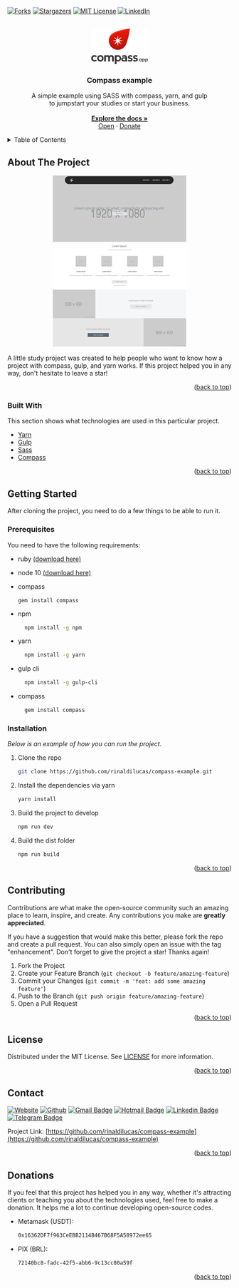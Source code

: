 <div id="top"></div>

[![Forks][forks-shield]][forks-url]
[![Stargazers][stars-shield]][stars-url]
[![MIT License][license-shield]][license-url]
[![LinkedIn][linkedin-shield]][linkedin-url]

<!-- PROJECT LOGO -->
<br />
<div align="center">
  <a href="https://github.com/rinaldilucas/compass-example">
    <img src="./sources/assets/images/_readme/logo.png" alt="Logo" width="128" height="80">
  </a>

  <h3 align="center">Compass example</h3>

  <p align="center">
    A simple example using SASS with compass, yarn, and gulp <br>to jumpstart your studies or start your business.
    <br />
    <br />
    <a href="https://github.com/rinaldilucas/compass-example"><strong>Explore the docs »</strong></a>
    <br />
    <a href="https://rinaldilucas.github.io/compass-example/">Open</a>
    ·
    <a href="#donations">Donate</a>       
  </p>
</div>

<!-- TABLE OF CONTENTS -->
<details>
  <summary>Table of Contents</summary>
  <ol>
    <li>
      <a href="#about-the-project">About The Project</a>
      <ul>
        <li><a href="#built-with">Built With</a></li>
      </ul>
    </li>
    <li>
      <a href="#getting-started">Getting Started</a>
      <ul>
        <li><a href="#prerequisites">Prerequisites</a></li>
        <li><a href="#installation">Installation</a></li>
      </ul>
    </li>
    <li><a href="#contributing">Contributing</a></li>
    <li><a href="#license">License</a></li>
    <li><a href="#contact">Contact</a></li>
    <li><a href="#donations">Donations</a></li>
  </ol>
</details>

<!-- ABOUT THE PROJECT -->

## About The Project

<div align="center">

  [![Project Screenshot][project-screenshot]](https://rinaldilucas.github.io/compass-example/)
</div>

A little study project was created to help people who want to know how a project with compass, gulp, and yarn works. If this project helped you in any way, don't hesitate to leave a star!

<p align="right">(<a href="#top">back to top</a>)</p>

### Built With

This section shows what technologies are used in this particular project.

-   [Yarn](https://yarnpkg.com/)
-   [Gulp](https://gulpjs.com/)
-   [Sass](https://sass-lang.com/)
-   [Compass](http://compass-style.org/)

<p align="right">(<a href="#top">back to top</a>)</p>

<!-- GETTING STARTED -->

## Getting Started

After cloning the project, you need to do a few things to be able to run it.

### Prerequisites

You need to have the following requirements:

-   ruby <a target="_blank" href="https://www.ruby-lang.org/en/documentation/installation/">(download here)</a> 
-   node 10 <a target="_blank" href="https://nodejs.org/en/download/">(download here)</a>
-   compass
    ```
    gem install compass
    ```
-   npm
    ```sh
      npm install -g npm
    ```
    
-   yarn
    ```sh
      npm install -g yarn
    ```
-   gulp cli
    ```sh
      npm install -g gulp-cli
-   compass
    ```sh
      gem install compass
    ```

### Installation

_Below is an example of how you can run the project._

1. Clone the repo
    ```sh
    git clone https://github.com/rinaldilucas/compass-example.git
    ```
2. Install the dependencies via yarn
    ```sh
    yarn install
    ```
3. Build the project to develop
    ```js
    npm run dev
    ```
4. Build the dist folder
    ```js
    npm run build
    ```

<p align="right">(<a href="#top">back to top</a>)</p>

<!-- CONTRIBUTING -->

## Contributing

Contributions are what make the open-source community such an amazing place to learn, inspire, and create. Any contributions you make are **greatly appreciated**.

If you have a suggestion that would make this better, please fork the repo and create a pull request. You can also simply open an issue with the tag "enhancement".
Don't forget to give the project a star! Thanks again!

1. Fork the Project
2. Create your Feature Branch (`git checkout -b feature/amazing-feature`)
3. Commit your Changes (`git commit -m 'feat: add some amazing feature'`)
4. Push to the Branch (`git push origin feature/amazing-feature`)
5. Open a Pull Request

<p align="right">(<a href="#top">back to top</a>)</p>

<!-- LICENSE -->

## License

Distributed under the MIT License. See [LICENSE](./LICENSE) for more information.

<p align="right">(<a href="#top">back to top</a>)</p>

<!-- CONTACT -->

## Contact

[![Website](https://img.shields.io/badge/-Website-0078D4?style=flat-square&logo=html5&logoColor=white&link=https://rinaldilucas.com)](https://rinaldilucas.com)
[![Github](https://img.shields.io/badge/-Github-967bb5?style=flat-square&labelColor=967bb5&logo=github&logoColor=white&link=https://github.com/rinaldilucas
)](https://github.com/rinaldilucas)
[![Gmail Badge](https://img.shields.io/badge/-Gmail-c14438?style=flat-square&logo=Gmail&logoColor=white&link=mailto:lucasreinaldi@gmail.com)](mailto:lucasreinaldi@gmail.com)
[![Hotmail Badge](https://img.shields.io/badge/-Hotmail-0078D4?style=flat-square&logo=microsoft-outlook&logoColor=white&link=mailto:lucasreinaldi@hotmail.com)](mailto:lucasreinaldi@hotmail.com)
[![Linkedin Badge](https://img.shields.io/badge/-LinkedIn-blue?style=flat-square&logo=Linkedin&logoColor=white&link=https://www.linkedin.com/in/rinaldilucas/)](https://www.linkedin.com/in/rinaldilucas/)
[![Telegram Badge](https://img.shields.io/badge/-Telegram-1ca0f1?style=flat-square&labelColor=1ca0f1&logo=telegram&logoColor=white&link=https://t.me/rinaldilucas)](https://t.me/rinaldilucas)

Project Link: [https://github.com/rinaldilucas/compass-example](https://github.com/rinaldilucas/compass-example)

<p align="right">(<a href="#top">back to top</a>)</p>

<!-- ACKNOWLEDGMENTS -->

## Donations

If you feel that this project has helped you in any way, whether it's attracting clients or teaching you about the technologies used, feel free to make a donation.
It helps me a lot to continue developing open-source codes.

-   Metamask (USDT):
    ```sh
    0x16362DF7f963CeEBB2114B467B68F5A58972ee65
    ```
-   PIX (BRL):
    ```sh
    72140bc8-fadc-42f5-abb6-9c13cc80a59f
    ```

<p align="right">(<a href="#top">back to top</a>)</p>

<!-- MARKDOWN LINKS & IMAGES -->
<!-- https://www.markdownguide.org/basic-syntax/#reference-style-links -->

[forks-shield]: https://img.shields.io/github/forks/rinaldilucas/compass-example.svg?style=for-the-badge
[forks-url]: https://github.com/rinaldilucas/compass-example/network/members
[stars-shield]: https://img.shields.io/github/stars/rinaldilucas/compass-example.svg?style=for-the-badge
[stars-url]: https://github.com/rinaldilucas/compass-example/stargazers
[license-shield]: https://img.shields.io/github/license/rinaldilucas/compass-example.svg?style=for-the-badge
[license-url]: https://github.com/rinaldilucas/compass-example/blob/main/LICENSE
[linkedin-shield]: https://img.shields.io/badge/-LinkedIn-black.svg?style=for-the-badge&logo=linkedin&colorB=555
[linkedin-url]: https://www.linkedin.com/in/rinaldilucas/
[project-screenshot]: ./sources/assets/images/_readme/screenshot.jpg

